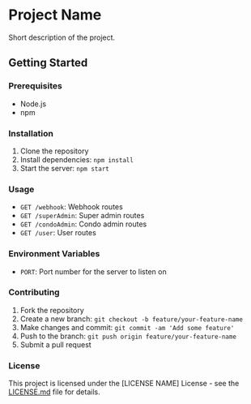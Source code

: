 # Project Name

Short description of the project.

## Getting Started

### Prerequisites

- Node.js
- npm

### Installation

1. Clone the repository
2. Install dependencies: `npm install`
3. Start the server: `npm start`

### Usage

- `GET /webhook`: Webhook routes
- `GET /superAdmin`: Super admin routes
- `GET /condoAdmin`: Condo admin routes
- `GET /user`: User routes

### Environment Variables

- `PORT`: Port number for the server to listen on

### Contributing

1. Fork the repository
2. Create a new branch: `git checkout -b feature/your-feature-name`
3. Make changes and commit: `git commit -am 'Add some feature'`
4. Push to the branch: `git push origin feature/your-feature-name`
5. Submit a pull request

### License

This project is licensed under the [LICENSE NAME] License - see the [LICENSE.md](LICENSE.MD) file for details.
